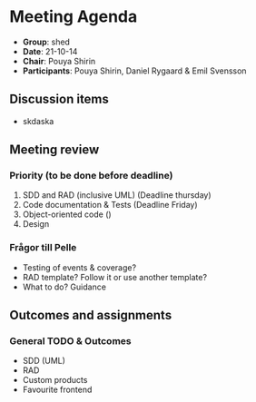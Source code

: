 # Meeting Agenda 

- **Group**: shed
- **Date**: 21-10-14
- **Chair**:  Pouya Shirin
- **Participants**: Pouya Shirin, Daniel Rygaard & Emil Svensson

## Discussion items

* skdaska

## Meeting review

### Priority (to be done before deadline)

1. SDD and RAD (inclusive UML) (Deadline thursday)
2. Code documentation & Tests (Deadline Friday)
3. Object-oriented code ()
4. Design



### Frågor till Pelle

* Testing of events & coverage?
* RAD template? Follow it or use another template?
* What to do? Guidance

## Outcomes and assignments

### General TODO & Outcomes

* SDD (UML)
* RAD
* Custom products
* Favourite frontend
